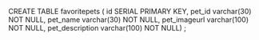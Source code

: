 CREATE TABLE favoritepets (
  id SERIAL PRIMARY KEY,
  pet_id varchar(30) NOT NULL,
  pet_name varchar(30) NOT NULL,
pet_imageurl varchar(100) NOT NULL,
pet_description varchar(100) NOT NULL)
;
